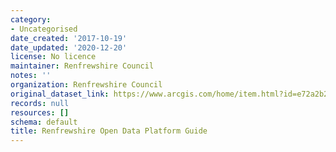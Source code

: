 ```yaml
---
category:
- Uncategorised
date_created: '2017-10-19'
date_updated: '2020-12-20'
license: No licence
maintainer: Renfrewshire Council
notes: ''
organization: Renfrewshire Council
original_dataset_link: https://www.arcgis.com/home/item.html?id=e72a2b2e62bb431dbb9dfa5bc46dcda1
records: null
resources: []
schema: default
title: Renfrewshire Open Data Platform Guide
---
```

